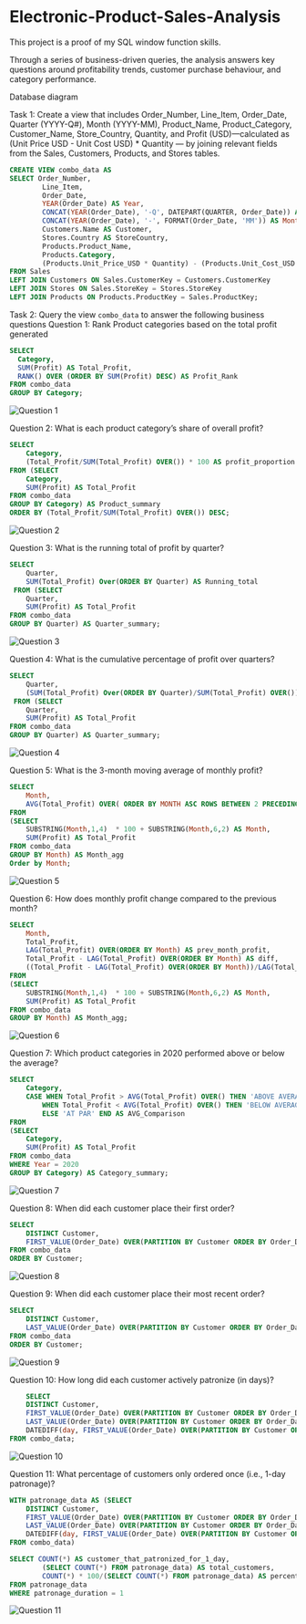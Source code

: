 # Electronic-Product-Sales-Analysis
This project is a proof of my SQL window function skills.

Through a series of business-driven queries, the analysis answers key questions around profitability trends, customer purchase behaviour, and category performance.

Database diagram

Task 1:  Create a view that includes Order_Number, Line_Item, Order_Date, Quarter (YYYY-Q#), Month (YYYY-MM), Product_Name, Product_Category, Customer_Name, Store_Country, Quantity, and Profit (USD)—calculated as (Unit Price USD - Unit Cost USD) * Quantity — by joining relevant fields from the Sales, Customers, Products, and Stores tables.

  ```sql
  CREATE VIEW combo_data AS 
  SELECT Order_Number, 
          Line_Item, 
          Order_Date, 
          YEAR(Order_Date) AS Year, 
          CONCAT(YEAR(Order_Date), '-Q', DATEPART(QUARTER, Order_Date)) AS Quarter, 
          CONCAT(YEAR(Order_Date), '-', FORMAT(Order_Date, 'MM')) AS Month,
          Customers.Name AS Customer, 
          Stores.Country AS StoreCountry, 
          Products.Product_Name, 
          Products.Category, 
          (Products.Unit_Price_USD * Quantity) - (Products.Unit_Cost_USD * Quantity) AS Profit 
FROM Sales 
LEFT JOIN Customers ON Sales.CustomerKey = Customers.CustomerKey 
LEFT JOIN Stores ON Sales.StoreKey = Stores.StoreKey
LEFT JOIN Products ON Products.ProductKey = Sales.ProductKey; 
  ```

Task 2: Query the view `combo_data` to answer the following business questions
Question 1: Rank Product categories based on the total profit generated

  ```sql
  SELECT 
    Category,
    SUM(Profit) AS Total_Profit,
    RANK() OVER (ORDER BY SUM(Profit) DESC) AS Profit_Rank
FROM combo_data
GROUP BY Category;
  ```
![Question 1](https://github.com/user-attachments/assets/7cbdcd63-d136-4386-88e1-9924195e962d)


Question 2: What is each product category’s share of overall profit?
```sql
SELECT 
	Category,
	(Total_Profit/SUM(Total_Profit) OVER()) * 100 AS profit_proportion
FROM (SELECT 
	Category,
	SUM(Profit) AS Total_Profit
FROM combo_data
GROUP BY Category) AS Product_summary
ORDER BY (Total_Profit/SUM(Total_Profit) OVER()) DESC;
```
![Question 2](https://github.com/user-attachments/assets/60d7cf47-f7d6-44f2-9d3f-fc73f4606cc7)


Question 3: What is the running total of profit by quarter?
```sql
SELECT 
	Quarter,
	SUM(Total_Profit) Over(ORDER BY Quarter) AS Running_total
 FROM (SELECT
	Quarter, 
	SUM(Profit) AS Total_Profit
FROM combo_data
GROUP BY Quarter) AS Quarter_summary;
```
![Question 3](https://github.com/user-attachments/assets/c1f75eb3-7ad5-49b8-a7bd-e43d19471e1d)


Question 4: What is the cumulative percentage of profit over quarters?
```sql
SELECT 
	Quarter,
	(SUM(Total_Profit) Over(ORDER BY Quarter)/SUM(Total_Profit) OVER()) * 100 AS Running_perc
 FROM (SELECT
	Quarter, 
	SUM(Profit) AS Total_Profit
FROM combo_data
GROUP BY Quarter) AS Quarter_summary;
```
![Question 4](https://github.com/user-attachments/assets/fd91f48c-2329-47e5-b363-4e9fdecb0bdc)


Question 5: What is the 3-month moving average of monthly profit?
```sql
SELECT
	Month, 
	AVG(Total_Profit) OVER( ORDER BY MONTH ASC ROWS BETWEEN 2 PRECEDING AND CURRENT ROW ) AS Three_Month_Rolling_Average
FROM 
(SELECT 
	SUBSTRING(Month,1,4)  * 100 + SUBSTRING(Month,6,2) AS Month, 
	SUM(Profit) AS Total_Profit
FROM combo_data
GROUP BY Month) AS Month_agg
Order by Month;
```
![Question 5](https://github.com/user-attachments/assets/33c540e5-df29-4cb1-b779-ace5a4ebb889)


Question 6: How does monthly profit change compared to the previous month?
```sql
SELECT 
	Month,
	Total_Profit,
	LAG(Total_Profit) OVER(ORDER BY Month) AS prev_month_profit,
	Total_Profit - LAG(Total_Profit) OVER(ORDER BY Month) AS diff,
	((Total_Profit - LAG(Total_Profit) OVER(ORDER BY Month))/LAG(Total_Profit) OVER(ORDER BY Month)) * 100 AS percent_var
FROM 
(SELECT 
	SUBSTRING(Month,1,4)  * 100 + SUBSTRING(Month,6,2) AS Month, 
	SUM(Profit) AS Total_Profit
FROM combo_data
GROUP BY Month) AS Month_agg;
```
![Question 6](https://github.com/user-attachments/assets/9ef9b959-e5de-479b-a8dc-7fef924d5ccb)


Question 7: Which product categories in 2020 performed above or below the average?
```sql
SELECT 
	Category,
	CASE WHEN Total_Profit > AVG(Total_Profit) OVER() THEN 'ABOVE AVERAGE'
		WHEN Total_Profit < AVG(Total_Profit) OVER() THEN 'BELOW AVERAGE'
		ELSE 'AT PAR' END AS AVG_Comparison
FROM 
(SELECT 
	Category,
	SUM(Profit) AS Total_Profit
FROM combo_data
WHERE Year = 2020
GROUP BY Category) AS Category_summary;
```
![Question 7](https://github.com/user-attachments/assets/cf275c95-5182-4e5c-8122-7c77780612dc)


Question 8: When did each customer place their first order?
```sql
SELECT
	DISTINCT Customer,
	FIRST_VALUE(Order_Date) OVER(PARTITION BY Customer ORDER BY Order_Date ASC) AS first_patronage
FROM combo_data
ORDER BY Customer;
```
![Question 8](https://github.com/user-attachments/assets/76478280-0ef2-49ab-b700-a342f88a8cba)


Question 9: When did each customer place their most recent order?
```sql
SELECT
	DISTINCT Customer,
	LAST_VALUE(Order_Date) OVER(PARTITION BY Customer ORDER BY Order_Date ASC ROWS BETWEEN UNBOUNDED PRECEDING AND UNBOUNDED FOLLOWING) AS last_patronage
FROM combo_data
ORDER BY Customer;
```
![Question 9](https://github.com/user-attachments/assets/0142230d-f198-4aac-a36c-89ee2d9bfce0)


Question 10: How long did each customer actively patronize (in days)?
```sql
	SELECT
	DISTINCT Customer,
	FIRST_VALUE(Order_Date) OVER(PARTITION BY Customer ORDER BY Order_Date ASC) AS first_patronage,
	LAST_VALUE(Order_Date) OVER(PARTITION BY Customer ORDER BY Order_Date ASC ROWS BETWEEN UNBOUNDED PRECEDING AND UNBOUNDED FOLLOWING) AS last_patronage,
	DATEDIFF(day, FIRST_VALUE(Order_Date) OVER(PARTITION BY Customer ORDER BY Order_Date ASC),LAST_VALUE(Order_Date) OVER(PARTITION BY Customer ORDER BY Order_Date ASC ROWS BETWEEN UNBOUNDED PRECEDING AND UNBOUNDED FOLLOWING) ) + 1 as patronage_duration
FROM combo_data;
```
![Question 10](https://github.com/user-attachments/assets/7651499d-eebe-4ff9-9916-a51f6459c826)


Question 11: What percentage of customers only ordered once (i.e., 1-day patronage)?
```sql
WITH patronage_data AS (SELECT
	DISTINCT Customer,
	FIRST_VALUE(Order_Date) OVER(PARTITION BY Customer ORDER BY Order_Date ASC) AS first_patronage,
	LAST_VALUE(Order_Date) OVER(PARTITION BY Customer ORDER BY Order_Date ASC ROWS BETWEEN UNBOUNDED PRECEDING AND UNBOUNDED FOLLOWING) AS last_patronage,
	DATEDIFF(day, FIRST_VALUE(Order_Date) OVER(PARTITION BY Customer ORDER BY Order_Date ASC),LAST_VALUE(Order_Date) OVER(PARTITION BY Customer ORDER BY Order_Date ASC ROWS BETWEEN UNBOUNDED PRECEDING AND UNBOUNDED FOLLOWING) ) + 1 AS patronage_duration
FROM combo_data)

SELECT COUNT(*) AS customer_that_patronized_for_1_day,
		(SELECT COUNT(*) FROM patronage_data) AS total_customers,
		COUNT(*) * 100/(SELECT COUNT(*) FROM patronage_data) AS percent_of_customers_that_patronized_for_1day
FROM patronage_data
WHERE patronage_duration = 1
```
![Question 11](https://github.com/user-attachments/assets/366ee9c3-d6e4-43e2-b894-588e300f43b8)











